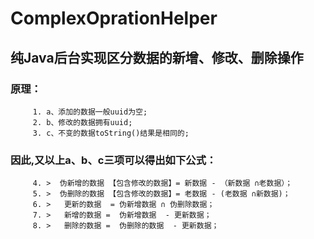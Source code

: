 ﻿# ComplexOprationHelper
## 纯Java后台实现区分数据的新增、修改、删除操作
###    原理：
         1. a、添加的数据一般uuid为空;
         2. b、修改的数据拥有uuid;
         3. c、不变的数据toString()结果是相同的;
###      因此,又以上a、b、c三项可以得出如下公式：
         4. >  伪新增的数据 【包含修改的数据】= 新数据 - （新数据 ∩老数据）；
         5. >  伪删除的数据 【包含修改的数据】= 老数据 - (老数据 ∩新数据)；
         6. >   更新的数据  = 伪新增数据 ∩ 伪删除数据；
         7. >   新增的数据 =  伪新增数据  - 更新数据；
         8. >   删除的数据 =  伪删除的数据  - 更新数据；
         
